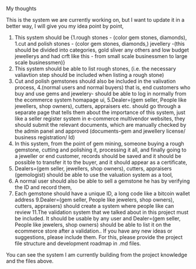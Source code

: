 My thoughts

This is the system we are currently working on, but I want to update it in a better way, I will give you my idea point by point,
1. This system should be {1.rough stones - (color gem stones, diamonds), 1.cut and polish stones - (color gem stones, diamonds,) jevellery -(this should be divided into categories, gold sliver any others and low budget jewellerys and had crft like this - from small scale businessmen to large scale businessmen)}
2. This system should be able to list rough stones, (i.e. the necessary valiavtion step should be included when listing a rough stone)
3. Cut and polish gemstones should also be included in the valivation process,
4.(normal users and normal buyers) that is, end customers who buy and use gems and jewelery- should be able to log in normally from the ecommerce system homapage ui,
5.Dealer=(gem seller, People like jewellers, shop owners), cutters, appraisers etc. should go through a separate page that tells them about the importance of this system, just like a seller register system in e-commerce multivendor websites, they should submit the relevant documents, which are manually checked by the admin panel and approved (documents-gem and jewellery license/ business registration/ Id)
6. In this system, from the point of gem mining, someone buying a rough gemstone, cutting and polishing it, processing it all, and finally going to a jeweller or end customer, records should be saved and it should be possible to transfer it to the buyer, and it should appear as a certificate,
7. Dealers=(gem seller, jewellers, shop owners), cutters, appraisers (gemologist) should be able to use the valuation system as a tool,
8. A normal user should also be able to sell a gemstone he has by verifying the ID and record them,
8. Each gemstone should have a unique ID, a long code like a bitcoin wallet address
9.Dealer=(gem seller, People like jewelers, shop owners), cutters, appraisers) should create a system where people like can review
11.The validation system that we talked about in this project must be included. It should be usable by any user and Dealer=(gem seller, People like jewelers, shop owners) should be able to list it on the ecommerce store after a validation..
If you have any new ideas or suggestions, please include them.
For this, please provide the project file structure and development roadmap in .md files.

You can see the system I am currently building from the project knowledge and the files above.